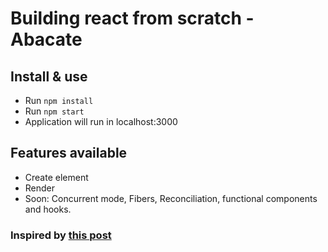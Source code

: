 # Building react from scratch - Abacate

## Install & use

- Run `npm install`
- Run `npm start`
- Application will run in localhost:3000

## Features available

- Create element
- Render
- Soon: Concurrent mode, Fibers, Reconciliation, functional components and hooks.

### Inspired by [this post](https://pomb.us/build-your-own-react/)
